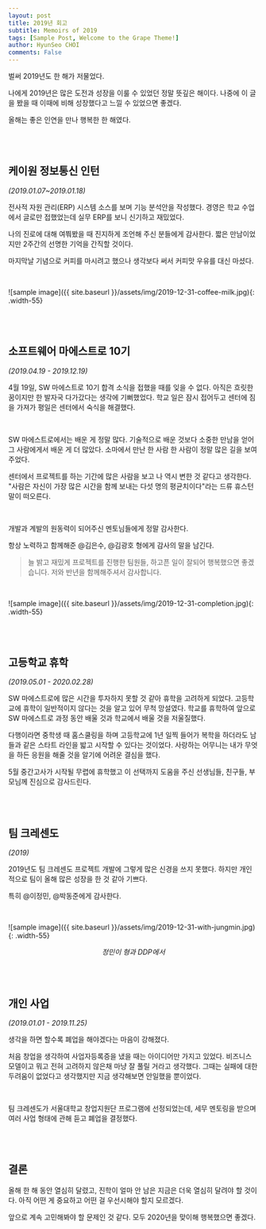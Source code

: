 ```yaml
---
layout: post
title: 2019년 회고
subtitle: Memoirs of 2019
tags: [Sample Post, Welcome to the Grape Theme!]
author: HyunSeo CHOI
comments: False
---
```


벌써 2019년도 한 해가 저물었다.

나에게 2019년은 많은 도전과 성장을 이룰 수 있었던 정말 뜻깊은 해이다. 나중에 이 글을 봤을 때 이때에 비해 성장했다고 느낄 수 있었으면 좋겠다.

올해는 좋은 인연을 만나 행복한 한 해였다.

<br><br>

## 케이원 정보통신 인턴

_(2019.01.07~2019.01.18)_

전사적 자원 관리(ERP) 시스템 소스를 보며 기능 분석안을 작성했다. 경영은 학교 수업에서 글로만 접했었는데 실무 ERP를 보니 신기하고 재밌었다.

나의 진로에 대해 여쭤봤을 때 진지하게 조언해 주신 분들에게 감사한다. 짧은 만남이었지만 2주간의 선명한 기억을 간직할 것이다.

마지막날 기념으로 커피를 마시려고 했으나 생각보다 써서 커피맛 우유를 대신 마셨다.

<br>

![sample image]({{ site.baseurl }}/assets/img/2019-12-31-coffee-milk.jpg){: .width-55}

<br><br>

## 소프트웨어 마에스트로 10기

_(2019.04.19 - 2019.12.19)_

4월 19일, SW 마에스트로 10기 합격 소식을 접했을 때를 잊을 수 없다. 아직은 흐릿한 꿈이지만 한 발자국 다가갔다는 생각에 기뻐했었다. 학교 일은 잠시 접어두고 센터에 짐을 가져가 평일은 센터에서 숙식을 해결했다.

<br>

SW 마에스트로에서는 배운 게 정말 많다. 기술적으로 배운 것보다 소중한 만남을 얻어 그 사람에게서 배운 게 더 많았다. 소마에서 만난 한 사람 한 사람이 정말 많은 길을 보여주었다.

센터에서 프로젝트를 하는 기간에 많은 사람을 보고 나 역시 변한 것 같다고 생각한다. "사람은 자신이 가장 많은 시간을 함께 보내는 다섯 명의 평균치이다"라는 드류 휴스턴 말이 떠오른다.

<br>

개발과 계발의 원동력이 되어주신 멘토님들에게 정말 감사한다.

항상 노력하고 함께해준 @김은수, @김광호 형에게 감사의 말을 남긴다.

> 늘 밝고 재밌게 프로젝트를 진행한 팀원들, 하고픈 일이 잘되어 행복했으면 좋겠습니다. 저와 반년을 함께해주셔서 감사합니다.

<br>

![sample image]({{ site.baseurl }}/assets/img/2019-12-31-completion.jpg){: .width-55}

<br><br>

## 고등학교 휴학

_(2019.05.01 - 2020.02.28)_

SW 마에스트로에 많은 시간을 투자하지 못할 것 같아 휴학을 고려하게 되었다. 고등학교에 휴학이 일반적이지 않다는 것을 알고 있어 무척 망설였다. 학교를 휴학하여 앞으로 SW 마에스트로 과정 동안 배울 것과 학교에서 배울 것을 저울질했다.

다행이라면 중학생 때 홈스쿨링을 하며 고등학교에 1년 일찍 들어가 복학을 하더라도 남들과 같은 스타트 라인을 밟고 시작할 수 있다는 것이었다. 사랑하는 어무니는 내가 무엇을 하든 응원을 해줄 것을 알기에 어려운 결심을 했다.

5월 중간고사가 시작될 무렵에 휴학했고 이 선택까지 도움을 주신 선생님들, 친구들, 부모님께 진심으로 감사드린다.

<br><br>

## 팀 크레센도

_(2019)_

2019년도 팀 크레센도 프로젝트 개발에 그렇게 많은 신경을 쓰지 못했다. 하지만 개인적으로 팀이 올해 많은 성장을 한 것 같아 기쁘다.

특히 @이정민, @박동준에게 감사한다.

<br>

![sample image]({{ site.baseurl }}/assets/img/2019-12-31-with-jungmin.jpg){: .width-55}
_<center>정민이 형과 DDP에서</center>_

<br><br>

## 개인 사업

_(2019.01.01 - 2019.11.25)_

생각을 하면 할수록 폐업을 해야겠다는 마음이 강해졌다.

처음 창업을 생각하여 사업자등록증을 냈을 때는 아이디어만 가지고 있었다.
비즈니스 모델이고 뭐고 전혀 고려하지 않은채 마냥 잘 풀릴 거라고 생각했다. 그때는 실패에 대한 두려움이 없었다고 생각했지만 지금 생각해보면 안일했을 뿐이었다.

<br>

팀 크레센도가 서울대학교 창업지원단 프로그램에 선정되었는데, 세무 멘토링을 받으며 여러 사업 형태에 관해 듣고 폐업을 결정했다.

<br><br>

## 결론

올해 한 해 동안 열심히 달렸고, 진학이 얼마 안 남은 지금은 더욱 열심히 달려야 할 것이다. 아직 어떤 게 중요하고 어떤 걸 우선시해야 할지 모르겠다.

앞으로 계속 고민해봐야 할 문제인 것 같다. 모두 2020년을 맞이해 행복했으면 좋겠다.
